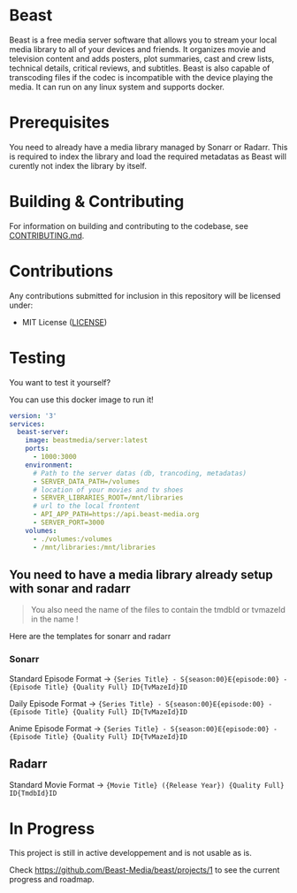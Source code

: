 # Beast

Beast is a free media server software that allows you to stream your local media library to all of your devices and friends.
It organizes movie and television content and adds posters, plot summaries, cast and crew lists, technical details, critical reviews, and subtitles.
Beast is also capable of transcoding files if the codec is incompatible with the device playing the media.
It can run on any linux system and supports docker.

# Prerequisites

You need to already have a media library managed by Sonarr or Radarr. 
This is required to index the library and load the required metadatas as Beast will curently not index the library by itself.

# Building & Contributing

For information on building and contributing to the codebase, see [CONTRIBUTING.md](https://github.com/Beast-Media/beast/blob/main/CONTRIBUTING.md).

# Contributions

Any contributions submitted for inclusion in this repository will be licensed under:

- MIT License ([LICENSE](https://github.com/Beast-Media/beast/blob/main/LICENSE))


# Testing

You want to test it yourself?

You can use this docker image to run it!

```yml
version: '3'
services:
  beast-server:
    image: beastmedia/server:latest
    ports:
      - 1000:3000
    environment:
      # Path to the server datas (db, trancoding, metadatas)
      - SERVER_DATA_PATH=/volumes
      # location of your movies and tv shoes
      - SERVER_LIBRARIES_ROOT=/mnt/libraries
      # url to the local frontent
      - API_APP_PATH=https://api.beast-media.org
      - SERVER_PORT=3000
    volumes:
      - ./volumes:/volumes
      - /mnt/libraries:/mnt/libraries
```

## You need to have a media library already setup with sonar and radarr

> You also need the name of the files to contain the tmdbId or tvmazeId in the name !

Here are the templates for sonarr and radarr 

### Sonarr

Standard Episode Format
 -> ``{Series Title} - S{season:00}E{episode:00} - {Episode Title} {Quality Full} ID{TvMazeId}ID``

Daily Episode Format
 -> ``{Series Title} - S{season:00}E{episode:00} - {Episode Title} {Quality Full} ID{TvMazeId}ID``

Anime Episode Format
 -> ``{Series Title} - S{season:00}E{episode:00} - {Episode Title} {Quality Full} ID{TvMazeId}ID``


## Radarr

Standard Movie Format
 -> ``{Movie Title} ({Release Year}) {Quality Full} ID{TmdbId}ID``

# In Progress

This project is still in active developpement and is not usable as is.

Check https://github.com/Beast-Media/beast/projects/1 to see the current progress and roadmap.
